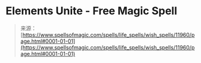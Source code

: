 <!--yml

category: 未分类

date: 2024-06-12 18:49:25

-->

# Elements Unite - Free Magic Spell

> 来源：[https://www.spellsofmagic.com/spells/life_spells/wish_spells/11960/page.html#0001-01-01](https://www.spellsofmagic.com/spells/life_spells/wish_spells/11960/page.html#0001-01-01)
